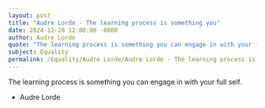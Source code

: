 ```yaml
---
layout: post
title: "Audre Lorde - The learning process is something you"
date: 2024-12-28 12:00:00 -0000
author: Audre Lorde
quote: "The learning process is something you can engage in with your full self."
subject: Equality
permalink: /Equality/Audre Lorde/Audre Lorde - The learning process is something you
---
```


The learning process is something you can engage in with your full self.

- Audre Lorde
